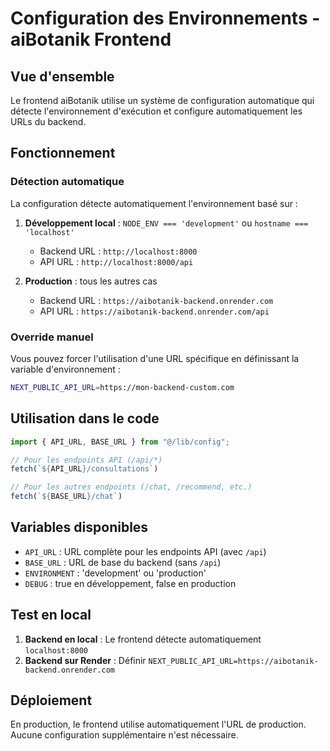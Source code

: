 # Configuration des Environnements - aiBotanik Frontend

## Vue d'ensemble

Le frontend aiBotanik utilise un système de configuration automatique qui détecte l'environnement d'exécution et configure automatiquement les URLs du backend.

## Fonctionnement

### Détection automatique

La configuration détecte automatiquement l'environnement basé sur :

1. **Développement local** : `NODE_ENV === 'development'` ou `hostname === 'localhost'`
   - Backend URL : `http://localhost:8000`
   - API URL : `http://localhost:8000/api`

2. **Production** : tous les autres cas
   - Backend URL : `https://aibotanik-backend.onrender.com`
   - API URL : `https://aibotanik-backend.onrender.com/api`

### Override manuel

Vous pouvez forcer l'utilisation d'une URL spécifique en définissant la variable d'environnement :

```bash
NEXT_PUBLIC_API_URL=https://mon-backend-custom.com
```

## Utilisation dans le code

```typescript
import { API_URL, BASE_URL } from "@/lib/config";

// Pour les endpoints API (/api/*)
fetch(`${API_URL}/consultations`)

// Pour les autres endpoints (/chat, /recommend, etc.)
fetch(`${BASE_URL}/chat`)
```

## Variables disponibles

- `API_URL` : URL complète pour les endpoints API (avec `/api`)
- `BASE_URL` : URL de base du backend (sans `/api`)
- `ENVIRONMENT` : 'development' ou 'production'
- `DEBUG` : true en développement, false en production

## Test en local

1. **Backend en local** : Le frontend détecte automatiquement `localhost:8000`
2. **Backend sur Render** : Définir `NEXT_PUBLIC_API_URL=https://aibotanik-backend.onrender.com`

## Déploiement

En production, le frontend utilise automatiquement l'URL de production. Aucune configuration supplémentaire n'est nécessaire.
